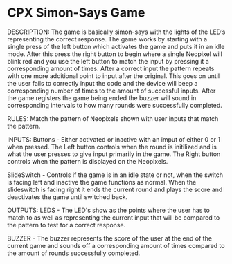 # CPX Simon-Says Game
DESCRIPTION: The game is basically simon-says with the lights of the LED’s representing the correct response. The game works by starting with a single press of the left button which activates the game and puts it in an idle mode. After this press the right button to begin where a single Neopixel will blink red and you use the left button to match the input by pressing it a corresponding amount of times. After a correct input the pattern repeats with one more additional point to input after the original. This goes on until the user fails to correctly input the code and the device will beep a corresponding number of times to the amount of successful inputs. 
After the game registers the game being ended the buzzer will sound in corresponding intervals to how many rounds were successfully completed.

RULES: Match the pattern of Neopixels shown with user inputs that match the pattern.

INPUTS: 
Buttons - Either activated or inactive with an imput of either 0 or 1 when pressed.
The Left button controls when the round is initilized and is what the user presses to give input primarily in the game.
The Right button controls when the pattern is displayed on the Neopixels.

SlideSwitch - Controls if the game is in an idle state or not, when the switch is facing left and inactive the game functions as normal. When the slideswitch is facing right it ends the current round and plays the score and deactivates the game until switched back.

OUTPUTS:
LEDS - The LED's show as the points where the user has to match to as well as representing the current input that will be compared to the pattern to test for a correct response. 

BUZZER - The buzzer represents the score of the user at the end of the current game and sounds off a corresponding amount of times compared to the amount of rounds successfully completed.
